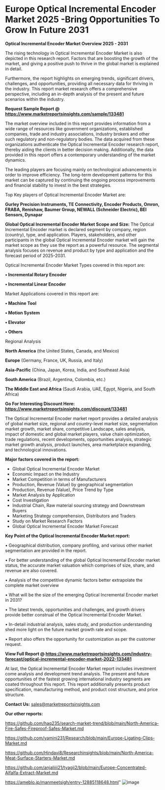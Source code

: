 # Europe Optical Incremental Encoder Market 2025 -Bring Opportunities To Grow In Future 2031

<Strong> Optical Incremental Encoder Market Overview 2025 - 2031</strong>

The rising technology in Optical Incremental Encoder Market is also depicted in this research report. Factors that are boosting the growth of the market, and giving a positive push to thrive in the global market is explained in detail.

Furthermore, the report highlights on emerging trends, significant drivers, challenges, and opportunities, providing all necessary data for thriving in the industry. This report market research offers a comprehensive perspective, including an in-depth analysis of the present and future scenarios within the industry.

<strong>Request Sample Report @ <a href=https://www.marketreportsinsights.com/sample/133481>https://www.marketreportsinsights.com/sample/133481</a></strong>

The market overview included in this report provides information from a wide range of resources like government organizations, established companies, trade and industry associations, industry brokers and other such regulatory and non-regulatory bodies. The data acquired from these organizations authenticate the Optical Incremental Encoder research report, thereby aiding the clients in better decision making. Additionally, the data provided in this report offers a contemporary understanding of the market dynamics.

The leading players are focusing mainly on technological advancements in order to improve efficiency. The long-term development patterns for this market can be captured by continuing the ongoing process improvements and financial stability to invest in the best strategies.

Top Key players of Optical Incremental Encoder Market are:

<strong>Gurley Precision Instruments, TE Connectivity, Encoder Products, Omron, FRABA, Renishaw, Baumer Group, NEWALL (Schneider Electric), BEI Sensors, Dynapar</strong>

<strong><b>Global Optical Incremental Encoder Market Scope and Size:</b></strong>
The Optical Incremental Encoder market is declared segment by company, region (country), type, and application. Players, stakeholders, and other participants in the global Optical Incremental Encoder market will gain the market scope as they use the report as a powerful resource. The segmental analysis focuses on revenue and product by type and application and the forecast period of 2025-2031.

Optical Incremental Encoder Market Types covered in this report are:

<strong>• Incremental Rotary Encoder

• Incremental Linear Encoder</strong>

Market Applications covered in this report are:

<strong>• Machine Tool

• Motion System

• Elevator

• Others</strong> 

Regional Analysis

<strong>North America</strong> (the United States, Canada, and Mexico)

<strong>Europe</strong> (Germany, France, UK, Russia, and Italy)

<strong>Asia-Pacific</strong> (China, Japan, Korea, India, and Southeast Asia)

<strong>South America</strong> (Brazil, Argentina, Colombia, etc.)

<strong>The Middle East and Africa</strong> (Saudi Arabia, UAE, Egypt, Nigeria, and South Africa)

<strong>Go For Interesting Discount Here: <a href=https://www.marketreportsinsights.com/discount/133481>https://www.marketreportsinsights.com/discount/133481</a></strong>

The Optical Incremental Encoder market report provides a detailed analysis of global market size, regional and country-level market size, segmentation market growth, market share, competitive Landscape, sales analysis, impact of domestic and global market players, value chain optimization, trade regulations, recent developments, opportunities analysis, strategic market growth analysis, product launches, area marketplace expanding, and technological innovations.

<strong><b>Major factors covered in the report:</b></strong>
<ul>
  <li>Global Optical Incremental Encoder Market </li>
  <li>Economic Impact on the Industry</li>
  <li>Market Competition in terms of Manufacturers</li>
  <li>Production, Revenue (Value) by geographical segmentation</li>
  <li>Production, Revenue (Value), Price Trend by Type</li>
  <li>Market Analysis by Application</li>
  <li>Cost Investigation</li>
  <li>Industrial Chain, Raw material sourcing strategy and Downstream Buyers</li>
  <li>Marketing Strategy comprehension, Distributors and Traders</li>
  <li>Study on Market Research Factors</li>
  <li>Global Optical Incremental Encoder Market Forecast</li>
</ul>

<strong><b>Key Point of the Optical Incremental Encoder Market report:</b></strong>

• Geographical distribution, company profiling, and various other market segmentation are provided in the report.

• For better understanding of the global Optical Incremental Encoder market status, the accurate market valuation which comprises of size, share, and revenue are also covered.

• Analysis of the competitive dynamic factors better extrapolate the complete market overview

• What will be the size of the emerging Optical Incremental Encoder market in 2031?

• The latest trends, opportunities and challenges, and growth drivers provide better construal of the Optical Incremental Encoder Market.

• In-detail industrial analysis, sales study, and production understanding shed more light on the future market growth rate and scope.

• Report also offers the opportunity for customization as per the customer request.

<strong><b>View Full Report @ <a href=https://www.marketreportsinsights.com/industry-forecast/optical-incremental-encoder-market-2022-133481>https://www.marketreportsinsights.com/industry-forecast/optical-incremental-encoder-market-2022-133481</a></b></strong>


At last, the Optical Incremental Encoder Market report includes investment come analysis and development trend analysis. The present and future opportunities of the fastest growing international industry segments are coated throughout this report. This report additionally presents product specification, manufacturing method, and product cost structure, and price structure.

<strong>Contact Us:</strong>
sales@marketreportsinsights.com

<strong>Our other reports:</strong>

<a href=https://github.com/haq235/search-market-trend/blob/main/North-America-Fire-Safes-Fireproof-Safes-Market.md>https://github.com/haq235/search-market-trend/blob/main/North-America-Fire-Safes-Fireproof-Safes-Market.md</a>

<a href=https://github.com/yamini231/Research/blob/main/Europe-Ligating-Clips-Market.md>https://github.com/yamini231/Research/blob/main/Europe-Ligating-Clips-Market.md</a>

<a href=https://github.com/Hindavi8/Researchinsights/blob/main/North-America-Meat-Surface-Starters-Market.md>https://github.com/Hindavi8/Researchinsights/blob/main/North-America-Meat-Surface-Starters-Market.md</a>

<a href=https://github.com/anjaliiii21/tyagii2/blob/main/Europe-Concentrated-Alfalfa-Extract-Market.md>https://github.com/anjaliiii21/tyagii2/blob/main/Europe-Concentrated-Alfalfa-Extract-Market.md</a>

<a href=https://ameblo.jp/manmeetsigh/entry-12885118648.html>https://ameblo.jp/manmeetsigh/entry-12885118648.html</a>"
![image](https://github.com/user-attachments/assets/b520f68b-2e90-4904-ab16-ecc0ef39b477)
